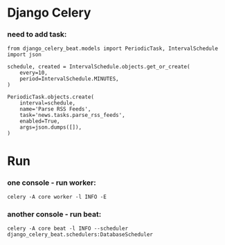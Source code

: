 
# Django Celery

### need to add task:
    
    from django_celery_beat.models import PeriodicTask, IntervalSchedule
    import json

    schedule, created = IntervalSchedule.objects.get_or_create(
        every=10,
        period=IntervalSchedule.MINUTES,  
    )
    
    PeriodicTask.objects.create(
        interval=schedule,
        name='Parse RSS Feeds',
        task='news.tasks.parse_rss_feeds', 
        enabled=True,
        args=json.dumps([]),  
    )

# Run

### one console - run worker:

    celery -A core worker -l INFO -E

### another console - run beat:
    
    celery -A core beat -l INFO --scheduler django_celery_beat.schedulers:DatabaseScheduler
